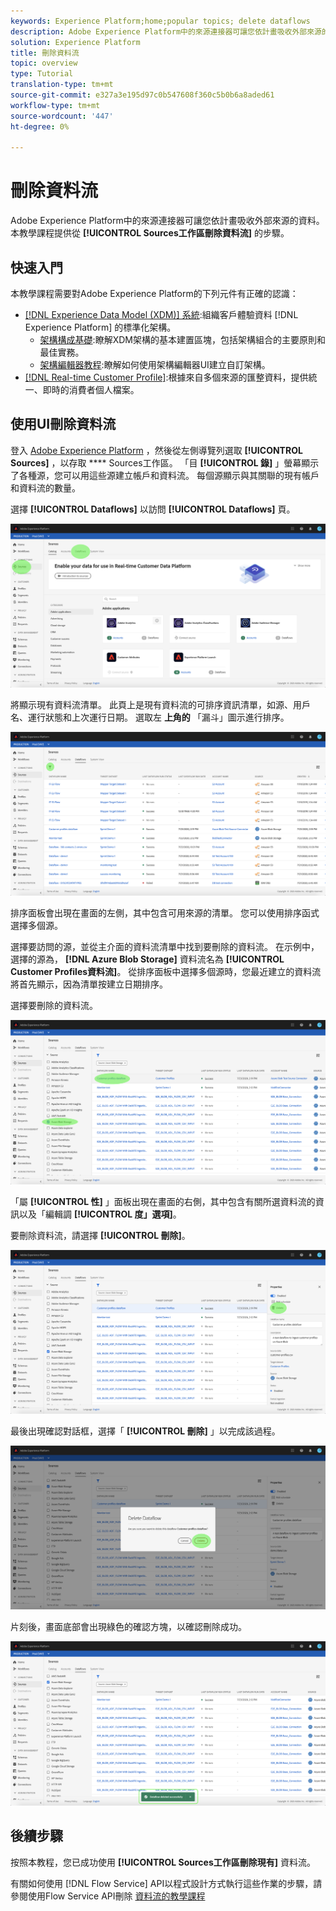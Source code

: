 ```yaml
---
keywords: Experience Platform;home;popular topics; delete dataflows
description: Adobe Experience Platform中的來源連接器可讓您依計畫吸收外部來源的資料。 本教程提供從Sources工作區刪除資料流的步驟。
solution: Experience Platform
title: 刪除資料流
topic: overview
type: Tutorial
translation-type: tm+mt
source-git-commit: e327a3e195d97c0b547608f360c5b0b6a8aded61
workflow-type: tm+mt
source-wordcount: '447'
ht-degree: 0%

---
```



# 刪除資料流

Adobe Experience Platform中的來源連接器可讓您依計畫吸收外部來源的資料。 本教學課程提供從 **[!UICONTROL Sources工作區刪除資料流]** 的步驟。

## 快速入門

本教學課程需要對Adobe Experience Platform的下列元件有正確的認識：

- [[!DNL Experience Data Model (XDM)] 系統](../../../xdm/home.md):組織客戶體驗資料 [!DNL Experience Platform] 的標準化架構。
   - [架構構成基礎](../../../xdm/schema/composition.md):瞭解XDM架構的基本建置區塊，包括架構組合的主要原則和最佳實務。
   - [架構編輯器教程](../../../xdm/tutorials/create-schema-ui.md):瞭解如何使用架構編輯器UI建立自訂架構。
- [[!DNL Real-time Customer Profile]](../../../profile/home.md):根據來自多個來源的匯整資料，提供統一、即時的消費者個人檔案。

## 使用UI刪除資料流

登入 [Adobe Experience Platform](https://platform.adobe.com) ，然後從左側導覽列選取 **[!UICONTROL Sources]** ，以存取 **** Sources工作區。 「目 **[!UICONTROL 錄]** 」螢幕顯示了各種源，您可以用這些源建立帳戶和資料流。 每個源顯示與其關聯的現有帳戶和資料流的數量。

選擇 **[!UICONTROL Dataflows]** 以訪問 **[!UICONTROL Dataflows]** 頁。

![dataset-flow-activity](../../images/tutorials/delete/dataflows.png)

將顯示現有資料流清單。 此頁上是現有資料流的可排序資訊清單，如源、用戶名、運行狀態和上次運行日期。 選取左 **上角的** 「漏斗」圖示進行排序。

![dataflows-list](../../images/tutorials/delete/dataflows-list.png)

排序面板會出現在畫面的左側，其中包含可用來源的清單。
您可以使用排序函式選擇多個源。

選擇要訪問的源，並從主介面的資料流清單中找到要刪除的資料流。 在示例中，選擇的源為， **[!DNL Azure Blob Storage]** 資料流名為 **[!UICONTROL Customer Profiles資料流]**。 從排序面板中選擇多個源時，您最近建立的資料流將首先顯示，因為清單按建立日期排序。

選擇要刪除的資料流。

![dataflows-sort](../../images/tutorials/delete/dataflows-sort.png)

「屬 **[!UICONTROL 性]** 」面板出現在畫面的右側，其中包含有關所選資料流的資訊以及「編輯調 **[!UICONTROL 度」選項]**。

要刪除資料流，請選擇 **[!UICONTROL 刪除]**。

![dataflows-sort](../../images/tutorials/delete/dataflows-properties.png)

最後出現確認對話框，選擇「 **[!UICONTROL 刪除]** 」以完成該過程。

![刪除](../../images/tutorials/delete/delete.png)

片刻後，畫面底部會出現綠色的確認方塊，以確認刪除成功。

![確認](../../images/tutorials/delete/confirmed.png)

## 後續步驟

按照本教程，您已成功使用 **[!UICONTROL Sources工作區刪除現有]** 資料流。

有關如何使用 [!DNL Flow Service] API以程式設計方式執行這些作業的步驟，請參閱使用Flow Service API刪除 [資料流的教學課程](../../tutorials/api/delete-dataflows.md)